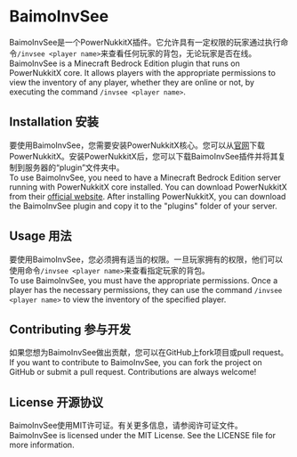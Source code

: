 # BaimoInvSee

BaimoInvSee是一个PowerNukkitX插件。它允许具有一定权限的玩家通过执行命令`/invsee <player name>`来查看任何玩家的背包，无论玩家是否在线。  
BaimoInvSee is a Minecraft Bedrock Edition plugin that runs on PowerNukkitX core. It allows players with the appropriate permissions to view the inventory of any player, whether they are online or not, by executing the command `/invsee <player name>`.

## Installation 安装

要使用BaimoInvSee，您需要安装PowerNukkitX核心。您可以从[官网](https://powernukkitx.cn/)下载PowerNukkitX。安装PowerNukkitX后，您可以下载BaimoInvSee插件并将其复制到服务器的“plugin”文件夹中。  
To use BaimoInvSee, you need to have a Minecraft Bedrock Edition server running with PowerNukkitX core installed. You can download PowerNukkitX from their [official website](https://powernukkitx.cn/). After installing PowerNukkitX, you can download the BaimoInvSee plugin and copy it to the "plugins" folder of your server.

## Usage 用法

要使用BaimoInvSee，您必须拥有适当的权限。一旦玩家拥有的权限，他们可以使用命令`/invsee <player name>`来查看指定玩家的背包。  
To use BaimoInvSee, you must have the appropriate permissions. Once a player has the necessary permissions, they can use the command `/invsee <player name>` to view the inventory of the specified player.

## Contributing 参与开发

如果您想为BaimoInvSee做出贡献，您可以在GitHub上fork项目或pull request。  
If you want to contribute to BaimoInvSee, you can fork the project on GitHub or submit a pull request. Contributions are always welcome!

## License 开源协议

BaimoInvSee使用MIT许可证。有关更多信息，请参阅许可证文件。  
BaimoInvSee is licensed under the MIT License. See the LICENSE file for more information.



